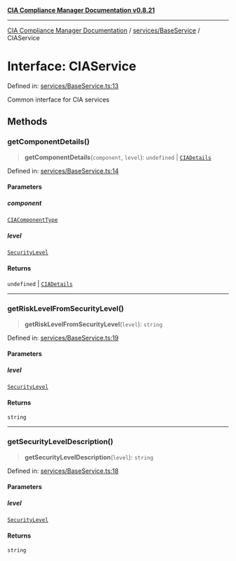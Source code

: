 [**CIA Compliance Manager Documentation v0.8.21**](../../../README.md)

***

[CIA Compliance Manager Documentation](../../../modules.md) / [services/BaseService](../README.md) / CIAService

# Interface: CIAService

Defined in: [services/BaseService.ts:13](https://github.com/Hack23/cia-compliance-manager/blob/689e67e40bb6afe811128d672a0d7dd5fcbdaea5/src/services/BaseService.ts#L13)

Common interface for CIA services

## Methods

### getComponentDetails()

> **getComponentDetails**(`component`, `level`): `undefined` \| [`CIADetails`](../../../types/interfaces/CIADetails.md)

Defined in: [services/BaseService.ts:14](https://github.com/Hack23/cia-compliance-manager/blob/689e67e40bb6afe811128d672a0d7dd5fcbdaea5/src/services/BaseService.ts#L14)

#### Parameters

##### component

[`CIAComponentType`](../../../types/type-aliases/CIAComponentType.md)

##### level

[`SecurityLevel`](../../../types/cia/type-aliases/SecurityLevel.md)

#### Returns

`undefined` \| [`CIADetails`](../../../types/interfaces/CIADetails.md)

***

### getRiskLevelFromSecurityLevel()

> **getRiskLevelFromSecurityLevel**(`level`): `string`

Defined in: [services/BaseService.ts:19](https://github.com/Hack23/cia-compliance-manager/blob/689e67e40bb6afe811128d672a0d7dd5fcbdaea5/src/services/BaseService.ts#L19)

#### Parameters

##### level

[`SecurityLevel`](../../../types/cia/type-aliases/SecurityLevel.md)

#### Returns

`string`

***

### getSecurityLevelDescription()

> **getSecurityLevelDescription**(`level`): `string`

Defined in: [services/BaseService.ts:18](https://github.com/Hack23/cia-compliance-manager/blob/689e67e40bb6afe811128d672a0d7dd5fcbdaea5/src/services/BaseService.ts#L18)

#### Parameters

##### level

[`SecurityLevel`](../../../types/cia/type-aliases/SecurityLevel.md)

#### Returns

`string`
